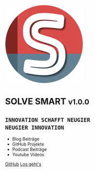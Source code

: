 ![logo](_media/logo.png ':size=144')

# SOLVE SMART <small>v1.0.0</small>

## `INNOVATION SCHAFFT NEUGIER`<br>`NEUGIER INNOVATION`

- <i class="fas fa-feather-alt"></i> Blog Beiträge
- <i class="fab fa-github"></i> GitHub Projekte
- <i class="fas fa-podcast"></i> Podcast Beiträge
- <i class="fab fa-youtube"></i> Youtube Videos

[GitHub](https://github.com/sven-seyfert/solve-smart/)
[Los geht's](/de/introduction)
